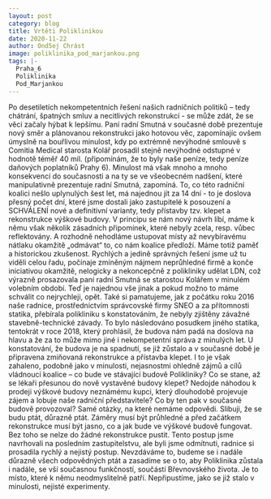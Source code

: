 ```yaml
---
layout: post
category: blog
title: Vrtěti Poliklinikou
date: 2020-11-22
author: Ond5ej Chrást
image: poliklinika_pod_marjankou.png
tags: |-
  Praha_6
  Poliklinika
  Pod_Marjankou
---
```

Po desetiletích nekompetentních řešení našich radničních politiků – tedy chátrání, špatných smluv a necitlivých rekonstrukcí - se může zdát, že se věci začaly hýbat k lepšímu. Paní radní Smutná v současné době prezentuje nový směr a plánovanou rekonstrukci jako hotovou věc, zapomínajíc ovšem úmyslně na bouřlivou minulost, kdy po extrémně nevýhodné smlouvě s Comitia Medical starosta Kolář prosadil stejně nevýhodné odstupné v hodnotě téměř 40 mil. (připomínám, že to byly naše peníze, tedy peníze daňových poplatníků Prahy 6). Minulost má však mnoho a mnoho konsekvencí do současnosti a na ty se ve všeobecném nadšení, které manipulativně prezentuje radní Smutná, zapomíná. 
To, co této radniční koalici nešlo uplynulých šest let, má najednou jít za 14 dní - to je doslova přesný počet dní, které jsme dostali jako zastupitelé k posouzení a SCHVÁLENÍ nové a definitivní varianty, tedy přístavby tzv. klepet a rekonstrukce výškové budovy. 
V principu se nám nový návrh líbí, máme k němu však několik zásadních připomínek, které nebyly zcela, resp. vůbec reflektovány. A rozhodně nehodláme ustupovat místy až nevybíravému nátlaku okamžitě „odmávat“ to, co nám koalice předloží. Máme totiž paměť a historickou zkušenost. 
Rychlých a jedině správných řešení jsme už tu viděli celou řadu, počínaje zmíněným nájmem neprůhledné firmě a konče iniciativou okamžitě, nelogicky a nekoncepčně  z polikliniky udělat LDN, což výrazně prosazovala paní radní Smutná se starostou Kolářem v minulém volebním období. Teď je najednou vše jinak a pokud možno to máme schválit co nejrychleji, opět. 
Také si pamatujeme, jak z počátku roku 2016 naše radnice, prostřednictvím správcovské firmy SNEO a za přítomnosti statika, přebírala polikliniku s konstatováním, že nebyly zjištěny závažné stavebně-technické závady. To bylo následováno posudkem jiného statika, tentokrát v roce 2018, který prohlásil, že budova nám padá na doslova na hlavu a  že za to může mimo jiné i nekompetentní správa z minulých let. U konstatování, že budova je na spadnutí, se již zůstalo a v současné době je připravena zmiňovaná rekonstrukce a přístavba klepet.
I to je však zahaleno, podobně jako v minulosti, nejasnostmi ohledně zájmů a cílů vládnoucí koalice – co bude ve stávající budově Polikliniky? Co se stane, až se lékaři přesunou do nově vystavěné budovy klepet?  Nedojde náhodou k prodeji výškové budovy neznámému kupci, který dlouhodobě projevuje zájem a lobuje naše radniční představitele? Co by ten pak v současné budově provozoval? Samé otázky, na které nemáme odpovědi. Slibuji, že se budu ptát, důrazně ptát. Záměry musí být průhledné a před začátkem rekonstrukce musí být jasno, co a jak bude ve výškové budově fungovat. Bez toho se nelze do žádné rekonstrukce pustit. Tento postup jsme navrhovali na posledním zastupitelstvu, ale byli jsme odmítnuti, radnice si prosadila rychlý a nejistý postup. 
Nevzdáváme to, budeme se i nadále důrazně všech odpovědných ptát a zasadíme se o to, aby Poliklinika zůstala i nadále, se vší současnou funkčností, součástí Břevnovského života.  Je to místo, které k němu neodmyslitelně patří. Nepřipustíme, jako se již stalo v minulosti, nejisté experimenty.
